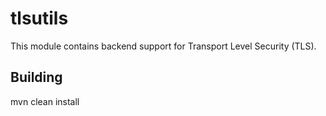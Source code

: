 # tlsutils
This module contains backend support for Transport Level Security (TLS).

## Building
  mvn clean install
